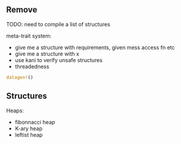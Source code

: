 ## Remove

TODO: need to compile a list of structures

meta-trait system:

- give me a structure with requirements, given mess access fn etc
- give me a structure with x
- use kani to verify unsafe structures
- threadedness

```rust
datagen!()
```

## Structures

Heaps:

- fibonnacci heap
- K-ary heap
- leftist heap
